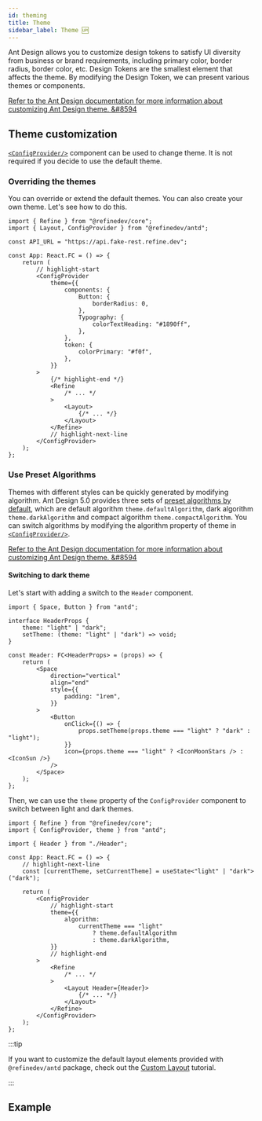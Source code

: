 ```yaml
---
id: theming
title: Theme
sidebar_label: Theme 🆙
---
```


Ant Design allows you to customize design tokens to satisfy UI diversity from business or brand requirements, including primary color, border radius, border color, etc.
Design Tokens are the smallest element that affects the theme. By modifying the Design Token, we can present various themes or components.

[Refer to the Ant Design documentation for more information about customizing Ant Design theme. &#8594](https://ant.design/docs/react/customize-theme)

## Theme customization

[`<ConfigProvider/>`](https://ant.design/components/config-provider/#components-config-provider-demo-theme) component can be used to change theme. It is not required if you decide to use the default theme.

### Overriding the themes

You can override or extend the default themes. You can also create your own theme. Let's see how to do this.

```tsx
import { Refine } from "@refinedev/core";
import { Layout, ConfigProvider } from "@refinedev/antd";

const API_URL = "https://api.fake-rest.refine.dev";

const App: React.FC = () => {
    return (
        // highlight-start
        <ConfigProvider
            theme={{
                components: {
                    Button: {
                        borderRadius: 0,
                    },
                    Typography: {
                        colorTextHeading: "#1890ff",
                    },
                },
                token: {
                    colorPrimary: "#f0f",
                },
            }}
        >
            {/* highlight-end */}
            <Refine
                /* ... */
            >
                <Layout>
                    {/* ... */}
                </Layout>
            </Refine>
            // highlight-next-line
        </ConfigProvider>
    );
};
```

### Use Preset Algorithms

Themes with different styles can be quickly generated by modifying algorithm. Ant Design 5.0 provides three sets of [preset algorithms by default](https://ant.design/docs/react/customize-theme#theme-presets), which are default algorithm `theme.defaultAlgorithm`, dark algorithm `theme.darkAlgorithm` and compact algorithm `theme.compactAlgorithm`. You can switch algorithms by modifying the algorithm property of theme in [`<ConfigProvider/>`](https://ant.design/components/config-provider/#components-config-provider-demo-theme).

[Refer to the Ant Design documentation for more information about customizing Ant Design theme. &#8594](https://ant.design/docs/react/customize-theme#use-preset-algorithms)

#### Switching to dark theme

Let's start with adding a switch to the `Header` component.

```tsx
import { Space, Button } from "antd";

interface HeaderProps {
    theme: "light" | "dark";
    setTheme: (theme: "light" | "dark") => void;
}

const Header: FC<HeaderProps> = (props) => {
    return (
        <Space
            direction="vertical"
            align="end"
            style={{
                padding: "1rem",
            }}
        >
            <Button
                onClick={() => {
                    props.setTheme(props.theme === "light" ? "dark" : "light");
                }}
                icon={props.theme === "light" ? <IconMoonStars /> : <IconSun />}
            />
        </Space>
    );
};

```

Then, we can use the `theme` property of the `ConfigProvider` component to switch between light and dark themes.

```tsx
import { Refine } from "@refinedev/core";
import { ConfigProvider, theme } from "antd";

import { Header } from "./Header";

const App: React.FC = () => {
    // highlight-next-line
    const [currentTheme, setCurrentTheme] = useState<"light" | "dark">("dark");

    return (
        <ConfigProvider
            // highlight-start
            theme={{
                algorithm:
                    currentTheme === "light"
                        ? theme.defaultAlgorithm
                        : theme.darkAlgorithm,
            }}
            // highlight-end
        >
            <Refine
                /* ... */
            >
                <Layout Header={Header}>
                    {/* ... */}
                </Layout>
            </Refine>
        </ConfigProvider>
    );
};
```

:::tip

If you want to customize the default layout elements provided with `@refinedev/antd` package, check out the [Custom Layout](/docs/advanced-tutorials/custom-layout) tutorial.

:::

## Example

<CodeSandboxExample path="customization-theme-antd" />
